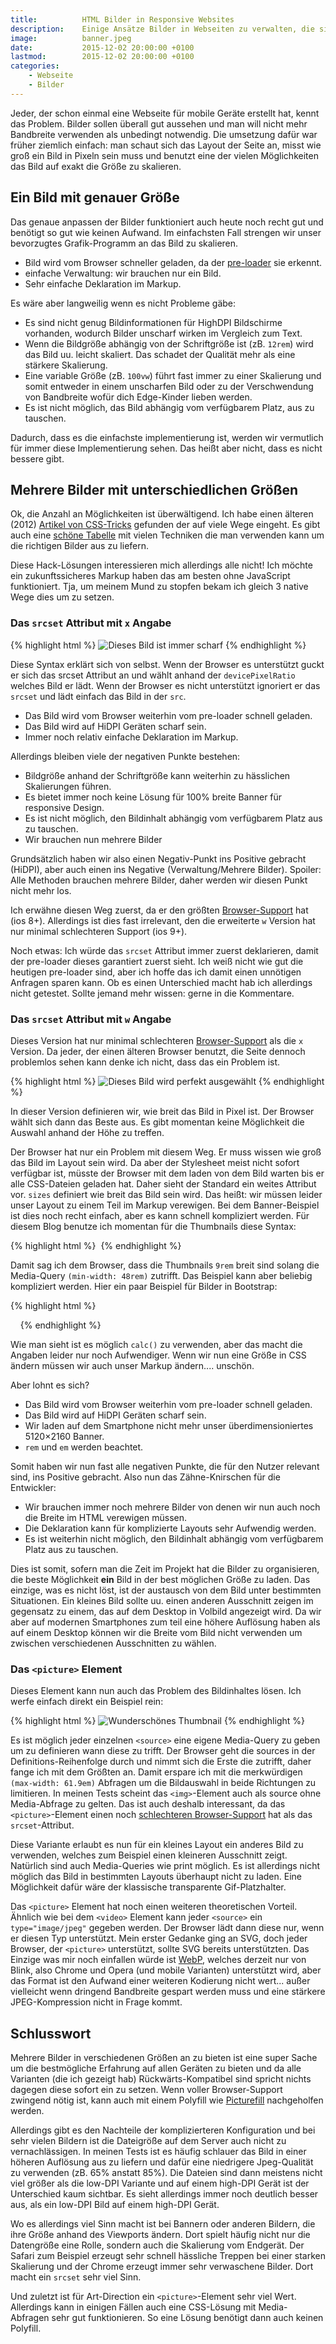 ```yaml
---
title:          HTML Bilder in Responsive Websites
description:    Einige Ansätze Bilder in Webseiten zu verwalten, die sich an die Bildschirmgröße anpassen müssen.
image:          banner.jpeg
date:           2015-12-02 20:00:00 +0100
lastmod:        2015-12-02 20:00:00 +0100
categories:
    - Webseite
    - Bilder
---
```


Jeder, der schon einmal eine Webseite für mobile Geräte erstellt hat, kennt das Problem. Bilder sollen überall gut aussehen und man will nicht mehr Bandbreite verwenden als unbedingt notwendig. Die umsetzung dafür war früher ziemlich einfach: man schaut sich das Layout der Seite an, misst wie groß ein Bild in Pixeln sein muss und benutzt eine der vielen Möglichkeiten das Bild auf exakt die Größe zu skalieren.

## Ein Bild mit genauer Größe

Das genaue anpassen der Bilder funktioniert auch heute noch recht gut und benötigt so gut wie keinen Aufwand. Im einfachsten Fall strengen wir unser bevorzugtes Grafik-Programm an das Bild zu skalieren.

 - Bild wird vom Browser schneller geladen, da der [pre-loader] sie erkennt.
 - einfache Verwaltung: wir brauchen nur ein Bild.
 - Sehr einfache Deklaration im Markup.

Es wäre aber langweilig wenn es nicht Probleme gäbe:

 - Es sind nicht genug Bildinformationen für HighDPI Bildschirme vorhanden, wodurch Bilder unscharf wirken im Vergleich zum Text.
 - Wenn die Bildgröße abhängig von der Schriftgröße ist (zB. `12rem`) wird das Bild uu. leicht skaliert. Das schadet der Qualität mehr als eine stärkere Skalierung.
 - Eine variable Größe (zB. `100vw`) führt fast immer zu einer Skalierung und somit entweder in einem unscharfen Bild oder zu der Verschwendung von Bandbreite wofür dich Edge-Kinder lieben werden.
 - Es ist nicht möglich, das Bild abhängig vom verfügbarem Platz, aus zu tauschen.

Dadurch, dass es die einfachste implementierung ist, werden wir vermutlich für immer diese Implementierung sehen. Das heißt aber nicht, dass es nicht bessere gibt.

## Mehrere Bilder mit unterschiedlichen Größen

Ok, die Anzahl an Möglichkeiten ist überwältigend. Ich habe einen älteren (2012) [Artikel von CSS-Tricks] gefunden der auf viele Wege eingeht. Es gibt auch eine [schöne Tabelle] mit vielen Techniken die man verwenden kann um die richtigen Bilder aus zu liefern.

Diese Hack-Lösungen interessieren mich allerdings alle nicht! Ich möchte ein zukunftssicheres Markup haben das am besten ohne JavaScript funktioniert. Tja, um meinem Mund zu stopfen bekam ich gleich 3 native Wege dies um zu setzen.

### Das `srcset` Attribut mit `x` Angabe

{% highlight html %}
<img srcset="image.jpg 1x, image-2.jpg 2x, image-3.jpg 3x"
     alt="Dieses Bild ist immer scharf"
     src="image.jpg">
{% endhighlight %}

Diese Syntax erklärt sich von selbst. Wenn der Browser es unterstützt guckt er sich das srcset Attribut an und wählt anhand der `devicePixelRatio` welches Bild er lädt. Wenn der Browser es nicht unterstützt ignoriert er das `srcset` und lädt einfach das Bild in der `src`.

 - Das Bild wird vom Browser weiterhin vom pre-loader schnell geladen.
 - Das Bild wird auf HiDPI Geräten scharf sein.
 - Immer noch relativ einfache Deklaration im Markup.

Allerdings bleiben viele der negativen Punkte bestehen:

 - Bildgröße anhand der Schriftgröße kann weiterhin zu hässlichen Skalierungen führen.
 - Es bietet immer noch keine Lösung für 100% breite Banner für responsive Design.
 - Es ist nicht möglich, den Bildinhalt abhängig vom verfügbarem Platz aus zu tauschen.
 - Wir brauchen nun mehrere Bilder

Grundsätzlich haben wir also einen Negativ-Punkt ins Positive gebracht (HiDPI), aber auch einen ins Negative (Verwaltung/Mehrere Bilder). Spoiler: Alle Methoden brauchen mehrere Bilder, daher werden wir diesen Punkt nicht mehr los.

Ich erwähne diesen Weg zuerst, da er den größten [Browser-Support] hat (ios 8+). Allerdings ist dies fast irrelevant, den die erweiterte `w` Version hat nur minimal schlechteren Support (ios 9+).

Noch etwas: Ich würde das `srcset` Attribut immer zuerst deklarieren, damit der pre-loader dieses garantiert zuerst sieht. Ich weiß nicht wie gut die heutigen pre-loader sind, aber ich hoffe das ich damit einen unnötigen Anfragen sparen kann. Ob es einen Unterschied macht hab ich allerdings nicht getestet. Sollte jemand mehr wissen: gerne in die Kommentare.

### Das `srcset` Attribut mit `w` Angabe

Dieses Version hat nur minimal schlechteren [Browser-Support] als die `x` Version. Da jeder, der einen älteren Browser benutzt, die Seite dennoch problemlos sehen kann denke ich nicht, dass das ein Problem ist.

{% highlight html %}
<img srcset="banner-720.jpg 720w, banner-1080.jpg 1080w"
     sizes="100vw"
     alt="Dieses Bild wird perfekt ausgewählt"
     src="banner-720.jpg">
{% endhighlight %}

In dieser Version definieren wir, wie breit das Bild in Pixel ist. Der Browser wählt sich dann das Beste aus. Es gibt momentan keine Möglichkeit die Auswahl anhand der Höhe zu treffen.

Der Browser hat nur ein Problem mit diesem Weg. Er muss wissen wie groß das Bild im Layout sein wird. Da aber der Stylesheet meist nicht sofort verfügbar ist, müsste der Browser mit dem laden von dem Bild warten bis er alle CSS-Dateien geladen hat. Daher sieht der Standard ein weites Attribut vor. `sizes` definiert wie breit das Bild sein wird. Das heißt: wir müssen leider unser Layout zu einem Teil im Markup verewigen. Bei dem Banner-Beispiel ist dies noch recht einfach, aber es kann schnell kompliziert werden. Für diesem Blog benutze ich momentan für die Thumbnails diese Syntax:

{% highlight html %}
<img sizes="(min-width: 48em) 9rem, 3rem">
{% endhighlight %}

Damit sag ich dem Browser, dass die Thumbnails `9rem` breit sind solang die Media-Query `(min-width: 48rem)` zutrifft. Das Beispiel kann aber beliebig kompliziert werden. Hier ein paar Beispiel für Bilder in Bootstrap:

{% highlight html %}
<!-- Bootstrap 3 mit Container-Breite -->
<img sizes="(min-width: 1200px) 1170px, (min-width: 992px) 970px, (min-width: 768px) 750px, 100vw">
<!-- Bootstrap 3 in einer Spalte -->
<img sizes="(min-width: 1200px) 1140px, (min-width: 992px) 940px, (min-width: 768px) 720px, calc(100vw - 30px)">
<!-- Bootstrap 4 mit Container-Breite -->
<img sizes="(min-width: 75em) 72.25rem, (min-width: 62em) 60rem, (min-width: 48em) 45rem, (min-width: 34em) 34rem, 100vw">
<!-- Bootstrap 4 in einer Spalte -->
<img sizes="(min-width: 75em) 70.375rem, (min-width: 62em) 58.125rem, (min-width: 48em) 43.125rem, (min-width: 34em) 32.125rem, calc(100vw - 1.875rem)">
<!-- kleine warnung: ich hab die Angaben nicht getestet -->
{% endhighlight %}

Wie man sieht ist es möglich `calc()` zu verwenden, aber das macht die Angaben leider nur noch Aufwendiger. Wenn wir nun eine Größe in CSS ändern müssen wir auch unser Markup ändern.... unschön.

Aber lohnt es sich?

 - Das Bild wird vom Browser weiterhin vom pre-loader schnell geladen.
 - Das Bild wird auf HiDPI Geräten scharf sein.
 - Wir laden auf dem Smartphone nicht mehr unser überdimensioniertes 5120×2160 Banner.
 - `rem` und `em` werden beachtet.

Somit haben wir nun fast alle negativen Punkte, die für den Nutzer relevant sind, ins Positive gebracht. Also nun das Zähne-Knirschen für die Entwickler:

 - Wir brauchen immer noch mehrere Bilder von denen wir nun auch noch die Breite im HTML verewigen müssen.
 - Die Deklaration kann für komplizierte Layouts sehr Aufwendig werden.
 - Es ist weiterhin nicht möglich, den Bildinhalt abhängig vom verfügbarem Platz aus zu tauschen.

Dies ist somit, sofern man die Zeit im Projekt hat die Bilder zu organisieren, die beste Möglichkeit **ein** Bild in der best möglichen Größe zu laden. Das einzige, was es nicht löst, ist der austausch von dem Bild unter bestimmten Situationen. Ein kleines Bild sollte uu. einen anderen Ausschnitt zeigen im gegensatz zu einem, das auf dem Desktop in Volbild angezeigt wird. Da wir aber auf modernen Smartphones zum teil eine höhere Auflösung haben als auf einem Desktop können wir die Breite vom Bild nicht verwenden um zwischen verschiedenen Ausschnitten zu wählen.

### Das `<picture>` Element

Dieses Element kann nun auch das Problem des Bildinhaltes lösen. Ich werfe einfach direkt ein Beispiel rein:

{% highlight html %}
<picture>
    <source srcset="desktop-thumbnail-144.jpg 144w, desktop-thumbnail-288.jpg 288w" sizes="9rem"
            media="(min-width: 62em)">
    <source srcset="tablet-thumbnail-128.jpg 128w, tablet-thumbnail-256.jpg 256w" sizes="8rem"
            media="(min-width: 48em)">
    <img src="dektop-thumbnail-144.jpg"
         srcset="mobile-thumbnail-48.jpg 48w, mobile-thumbnail-96.jpg 96w"
         sizes="3rem"
         alt="Wunderschönes Thumbnail">
</picture>
{% endhighlight %}

Es ist möglich jeder einzelnen `<source>` eine eigene Media-Query zu geben um zu definieren wann diese zu trifft. Der Browser geht die sources in der Definitions-Reihenfolge durch und nimmt sich die Erste die zutrifft, daher fange ich mit dem Größten an. Damit erspare ich mit die merkwürdigen `(max-width: 61.9em)` Abfragen um die Bildauswahl in beide Richtungen zu limitieren. In meinen Tests scheint das `<img>`-Element auch als source ohne Media-Abfrage zu gelten. Das ist auch deshalb interessant, da das `<picture>`-Element einen noch [schlechteren Browser-Support] hat als das `srcset`-Attribut.

Diese Variante erlaubt es nun für ein kleines Layout ein anderes Bild zu verwenden, welches zum Beispiel einen kleineren Ausschnitt zeigt. Natürlich sind auch Media-Queries wie print möglich. Es ist allerdings nicht möglich das Bild in bestimmten Layouts überhaupt nicht zu laden. Eine Möglichkeit dafür wäre der klassische transparente Gif-Platzhalter.

Das `<picture>` Element hat noch einen weiteren theoretischen Vorteil. Ähnlich wie bei dem `<video>` Element kann jeder `<source>` ein `type="image/jpeg"` gegeben werden. Der Browser lädt dann diese nur, wenn er diesen Typ unterstützt. Mein erster Gedanke ging an SVG, doch jeder Browser, der `<picture>` unterstützt, sollte SVG bereits unterstützten. Das Einzige was mir noch einfallen würde ist [WebP], welches derzeit nur von Blink, also Chrome und Opera (und mobile Varianten) unterstützt wird, aber das Format ist den Aufwand einer weiteren Kodierung nicht wert... außer vielleicht wenn dringend Bandbreite gespart werden muss und eine stärkere JPEG-Kompression nicht in Frage kommt.

## Schlusswort

Mehrere Bilder in verschiedenen Größen an zu bieten ist eine super Sache um die bestmögliche Erfahrung auf allen Geräten zu bieten und da alle Varianten (die ich gezeigt hab) Rückwärts-Kompatibel sind spricht nichts dagegen diese sofort ein zu setzen. Wenn voller Browser-Support zwingend nötig ist, kann auch mit einem Polyfill wie [Picturefill] nachgeholfen werden.

Allerdings gibt es den Nachteile der komplizierteren Konfiguration und bei sehr vielen Bildern ist die Dateigröße auf dem Server auch nicht zu vernachlässigen. In meinen Tests ist es häufig schlauer das Bild in einer höheren Auflösung aus zu liefern und dafür eine niedrigere Jpeg-Qualität zu verwenden (zB. 65% anstatt 85%). Die Dateien sind dann meistens nicht viel größer als die low-DPI Variante und auf einem high-DPI Gerät ist der Unterschied kaum sichtbar. Es sieht allerdings immer noch deutlich besser aus, als ein low-DPI Bild auf einem high-DPI Gerät.

Wo es allerdings viel Sinn macht ist bei Bannern oder anderen Bildern, die ihre Größe anhand des Viewports ändern. Dort spielt häufig nicht nur die Datengröße eine Rolle, sondern auch die Skalierung vom Endgerät. Der Safari zum Beispiel erzeugt sehr schnell hässliche Treppen bei einer starken Skalierung und der Chrome erzeugt immer sehr verwaschene Bilder. Dort macht ein `srcset` sehr viel Sinn.

Und zuletzt ist für Art-Direction ein `<picture>`-Element sehr viel Wert. Allerdings kann in einigen Fällen auch eine CSS-Lösung mit Media-Abfragen sehr gut funktionieren. So eine Lösung benötigt dann auch keinen Polyfill.

[pre-loader]: http://andydavies.me/blog/2013/10/22/how-the-browser-pre-loader-makes-pages-load-faster/
[Artikel von CSS-Tricks]: https://css-tricks.com/which-responsive-images-solution-should-you-use/
[schöne Tabelle]: https://docs.google.com/spreadsheet/ccc?key=0Al0lI17fOl9DdDgxTFVoRzFpV3VCdHk2NTBmdVI2OXc#gid=0
[Browser-Support]: http://caniuse.com/#feat=srcset
[schlechteren Browser-Support]: http://caniuse.com/#feat=picture
[WebP]: https://developers.google.com/speed/webp/
[Picturefill]: https://github.com/scottjehl/picturefill